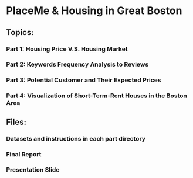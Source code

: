 # PlaceMe & Housing in Great Boston



## Topics:

### Part 1: Housing Price V.S. Housing Market

### Part 2: Keywords Frequency Analysis to Reviews

### Part 3: Potential Customer and Their Expected Prices

### Part 4: Visualization of Short-Term-Rent Houses in the Boston Area



## Files:

### Datasets and instructions in each part directory

### Final Report

### Presentation Slide

